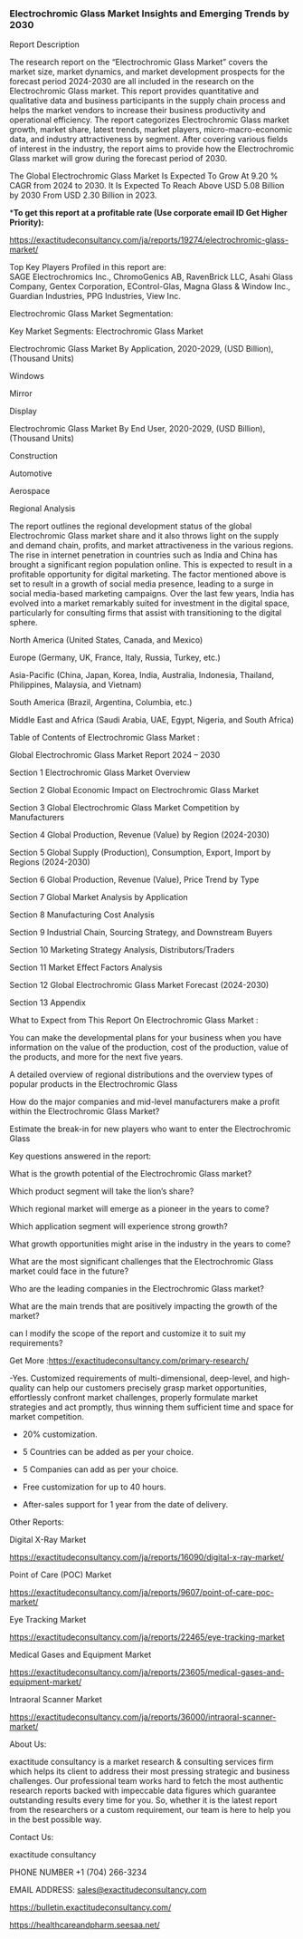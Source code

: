 ### Electrochromic Glass Market Insights and Emerging Trends by 2030

Report Description

The research report on the “Electrochromic Glass Market” covers the market size, market dynamics, and market development prospects for the forecast period 2024-2030 are all included in the research on the Electrochromic Glass market. This report provides quantitative and qualitative data and business participants in the supply chain process and helps the market vendors to increase their business productivity and operational efficiency. The report categorizes Electrochromic Glass market growth, market share, latest trends, market players, micro-macro-economic data, and industry attractiveness by segment. After covering various fields of interest in the industry, the report aims to provide how the Electrochromic Glass market will grow during the forecast period of 2030.

The Global Electrochromic Glass Market Is Expected To Grow At 9.20 % CAGR from 2024 to 2030. It Is Expected To Reach Above USD 5.08 Billion by 2030 From USD 2.30 Billion in 2023.

***To get this report at a profitable rate (Use corporate email ID Get Higher Priority):**

https://exactitudeconsultancy.com/ja/reports/19274/electrochromic-glass-market/

Top Key Players Profiled in this report are:                                                                               
SAGE Electrochromics Inc., ChromoGenics AB, RavenBrick LLC, Asahi Glass Company, Gentex Corporation, EControl-Glas, Magna Glass & Window Inc., Guardian Industries, PPG Industries, View Inc.

Electrochromic Glass Market Segmentation:

Key Market Segments: Electrochromic Glass Market

Electrochromic Glass Market By Application, 2020-2029, (USD Billion), (Thousand Units)

Windows

Mirror

Display

Electrochromic Glass Market By End User, 2020-2029, (USD Billion), (Thousand Units)

Construction

Automotive

Aerospace

Regional Analysis

The report outlines the regional development status of the global Electrochromic Glass market share and it also throws light on the supply and demand chain, profits, and market attractiveness in the various regions. The rise in internet penetration in countries such as India and China has brought a significant region population online. This is expected to result in a profitable opportunity for digital marketing. The factor mentioned above is set to result in a growth of social media presence, leading to a surge in social media-based marketing campaigns. Over the last few years, India has evolved into a market remarkably suited for investment in the digital space, particularly for consulting firms that assist with transitioning to the digital sphere.

North America (United States, Canada, and Mexico)

Europe (Germany, UK, France, Italy, Russia, Turkey, etc.)

Asia-Pacific (China, Japan, Korea, India, Australia, Indonesia, Thailand, Philippines, Malaysia, and Vietnam)

South America (Brazil, Argentina, Columbia, etc.)

Middle East and Africa (Saudi Arabia, UAE, Egypt, Nigeria, and South Africa)

Table of Contents of Electrochromic Glass Market :

Global Electrochromic Glass Market Report 2024 – 2030

Section 1 Electrochromic Glass Market Overview

Section 2 Global Economic Impact on Electrochromic Glass Market

Section 3 Global Electrochromic Glass Market Competition by Manufacturers

Section 4 Global Production, Revenue (Value) by Region (2024-2030)

Section 5 Global Supply (Production), Consumption, Export, Import by Regions (2024-2030)

Section 6 Global Production, Revenue (Value), Price Trend by Type

Section 7 Global Market Analysis by Application

Section 8 Manufacturing Cost Analysis

Section 9 Industrial Chain, Sourcing Strategy, and Downstream Buyers

Section 10 Marketing Strategy Analysis, Distributors/Traders

Section 11 Market Effect Factors Analysis

Section 12 Global Electrochromic Glass Market Forecast (2024-2030)

Section 13 Appendix

What to Expect from This Report On Electrochromic Glass Market :

You can make the developmental plans for your business when you have information on the value of the production, cost of the production, value of the products, and more for the next five years.

A detailed overview of regional distributions and the overview types of popular products in the Electrochromic Glass

How do the major companies and mid-level manufacturers make a profit within the Electrochromic Glass Market?

Estimate the break-in for new players who want to enter the Electrochromic Glass

Key questions answered in the report:

What is the growth potential of the Electrochromic Glass market?

Which product segment will take the lion’s share?

Which regional market will emerge as a pioneer in the years to come?

Which application segment will experience strong growth?

What growth opportunities might arise in the industry in the years to come?

What are the most significant challenges that the Electrochromic Glass market could face in the future?

Who are the leading companies in the Electrochromic Glass market?

What are the main trends that are positively impacting the growth of the market?

can I modify the scope of the report and customize it to suit my requirements?

Get More :https://exactitudeconsultancy.com/primary-research/

-Yes. Customized requirements of multi-dimensional, deep-level, and high-quality can help our customers precisely grasp market opportunities, effortlessly confront market challenges, properly formulate market strategies and act promptly, thus winning them sufficient time and space for market competition.

- 20% customization.

- 5 Countries can be added as per your choice.

- 5 Companies can add as per your choice.

- Free customization for up to 40 hours.

- After-sales support for 1 year from the date of delivery.

Other Reports:

Digital X-Ray  Market

https://exactitudeconsultancy.com/ja/reports/16090/digital-x-ray-market/

Point of Care (POC)  Market

https://exactitudeconsultancy.com/ja/reports/9607/point-of-care-poc-market/

Eye Tracking  Market

https://exactitudeconsultancy.com/ja/reports/22465/eye-tracking-market

Medical Gases and Equipment  Market

https://exactitudeconsultancy.com/ja/reports/23605/medical-gases-and-equipment-market/

Intraoral Scanner  Market

https://exactitudeconsultancy.com/ja/reports/36000/intraoral-scanner-market/

About Us:

exactitude consultancy is a market research & consulting services firm which helps its client to address their most pressing strategic and business challenges. Our professional team works hard to fetch the most authentic research reports backed with impeccable data figures which guarantee outstanding results every time for you. So, whether it is the latest report from the researchers or a custom requirement, our team is here to help you in the best possible way.

Contact Us:

exactitude consultancy

PHONE NUMBER +1 (704) 266-3234

EMAIL ADDRESS: sales@exactitudeconsultancy.com

 https://bulletin.exactitudeconsultancy.com/

https://healthcareandpharm.seesaa.net/
